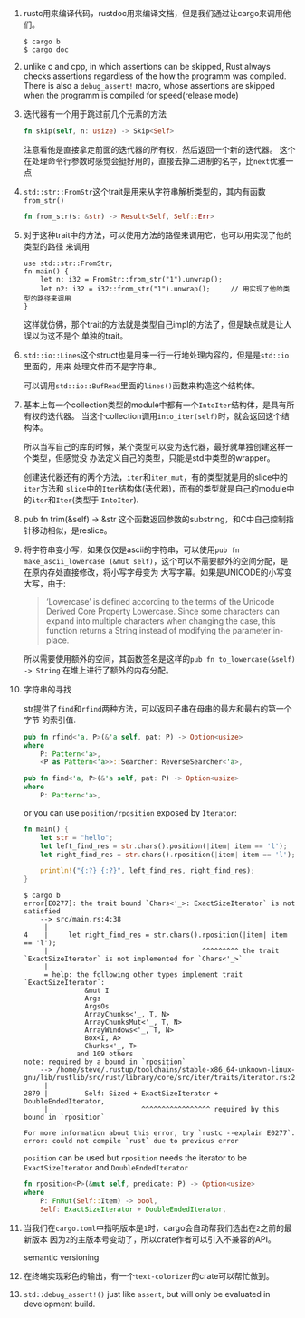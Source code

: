 1. rustc用来编译代码，rustdoc用来编译文档，但是我们通过让cargo来调用他们。

   ```shell
   $ cargo b
   $ cargo doc
   ```

2. unlike c and cpp, in which assertions can be skipped, Rust always checks
   assertions regardless of the how the programm was compiled. There is also
   a `debug_assert!` macro, whose assertions are skipped when the programm is
   compiled for speed(release mode)

3. 迭代器有一个用于跳过前几个元素的方法

   ```rust
   fn skip(self, n: usize) -> Skip<Self>
   ```

   注意看他是直接拿走前面的迭代器的所有权，然后返回一个新的迭代器。
   这个在处理命令行参数时感觉会挺好用的，直接去掉二进制的名字，比`next`优雅一点

4. `std::str::FromStr`这个trait是用来从字符串解析类型的，其内有函数`from_str()`
    
   ```rust
   fn from_str(s: &str) -> Result<Self, Self::Err>
   ```

5. 对于这种trait中的方法，可以使用方法的路径来调用它，也可以用实现了他的类型的路径
   来调用
   
   ```
   use std::str::FromStr;
   fn main() {
       let n: i32 = FromStr::from_str("1").unwrap();
       let n2: i32 = i32::from_str("1").unwrap();     // 用实现了他的类型的路径来调用
   }
   ```

   这样就仿佛，那个trait的方法就是类型自己impl的方法了，但是缺点就是让人误以为这不是个
   单独的trait。

6. `std::io::Lines`这个struct也是用来一行一行地处理内容的，但是是`std::io`里面的，用来
   处理文件而不是字符串。

   可以调用`std::io::BufRead`里面的`lines()`函数来构造这个结构体。

7. 基本上每一个collection类型的module中都有一个`IntoIter`结构体，是具有所有权的迭代器。
   当这个collection调用`into_iter(self)`时，就会返回这个结构体。

   所以当写自己的库的时候，某个类型可以变为迭代器，最好就单独创建这样一个类型，但感觉没
   办法定义自己的类型，只能是std中类型的wrapper。

   创建迭代器还有的两个方法，`iter`和`iter_mut`，有的类型就是用的slice中的`iter`方法和
   `slice`中的`Iter`结构体(迭代器)，而有的类型就是自己的module中的`iter`和`Iter`(类型于
   `IntoIter`).

8. pub fn trim(&self) -> &str
   这个函数返回参数的substring，和C中自己控制指针移动相似，是reslice。

9. 将字符串变小写，如果仅仅是ascii的字符串，可以使用`pub fn make_ascii_lowercase
   (&mut self)`，这个可以不需要额外的空间分配，是在原内存处直接修改，将小写字母变为
   大写字幕。如果是UNICODE的小写变大写，由于:

   > ‘Lowercase’ is defined according to the terms of the Unicode Derived Core 
   Property Lowercase. Since some characters can expand into multiple characters 
   when changing the case, this function returns a String instead of modifying 
   the parameter in-place.

   所以需要使用额外的空间，其函数签名是这样的`pub fn to_lowercase(&self) -> String`
   在堆上进行了额外的内存分配。

10. 字符串的寻找

    str提供了`find`和`rfind`两种方法，可以返回子串在母串的最左和最右的第一个字节
    的索引值.

    ```rust
    pub fn rfind<'a, P>(&'a self, pat: P) -> Option<usize>
    where
        P: Pattern<'a>,
        <P as Pattern<'a>>::Searcher: ReverseSearcher<'a>,
    ```

    ```rust
    pub fn find<'a, P>(&'a self, pat: P) -> Option<usize>
    where
        P: Pattern<'a>,
    ```

    or you can use `position/rposition` exposed by `Iterator`:
    
    ```rust
    fn main() {
        let str = "hello";
        let left_find_res = str.chars().position(|item| item == 'l');
        let right_find_res = str.chars().rposition(|item| item == 'l');
    
        println!("{:?} {:?}", left_find_res, right_find_res);
    }
    ```

    ```shell
    $ cargo b
    error[E0277]: the trait bound `Chars<'_>: ExactSizeIterator` is not satisfied
        --> src/main.rs:4:38
         |
    4    |     let right_find_res = str.chars().rposition(|item| item == 'l');
         |                                      ^^^^^^^^^ the trait `ExactSizeIterator` is not implemented for `Chars<'_>`
         |
         = help: the following other types implement trait `ExactSizeIterator`:
                   &mut I
                   Args
                   ArgsOs
                   ArrayChunks<'_, T, N>
                   ArrayChunksMut<'_, T, N>
                   ArrayWindows<'_, T, N>
                   Box<I, A>
                   Chunks<'_, T>
                 and 109 others
    note: required by a bound in `rposition`
        --> /home/steve/.rustup/toolchains/stable-x86_64-unknown-linux-gnu/lib/rustlib/src/rust/library/core/src/iter/traits/iterator.rs:2879:23
         |
    2879 |         Self: Sized + ExactSizeIterator + DoubleEndedIterator,
         |                       ^^^^^^^^^^^^^^^^^ required by this bound in `rposition`
    
    For more information about this error, try `rustc --explain E0277`.
    error: could not compile `rust` due to previous error
    ```

    `position` can be used but `rposition` needs the iterator to be 
    `ExactSizeIterator` and `DoubleEndedIterator`

    ```rust
    fn rposition<P>(&mut self, predicate: P) -> Option<usize>
    where
        P: FnMut(Self::Item) -> bool,
        Self: ExactSizeIterator + DoubleEndedIterator, 
    ```


11. 当我们在`cargo.toml`中指明版本是`1`时，cargo会自动帮我们选出在`2`之前的最新版本
    因为`2`的主版本号变动了，所以crate作者可以引入不兼容的API。

    semantic versioning

12. 在终端实现彩色的输出，有一个`text-colorizer`的crate可以帮忙做到。

13. `std::debug_assert!()` just like `assert`, but will only be evaluated in 
    development build.
